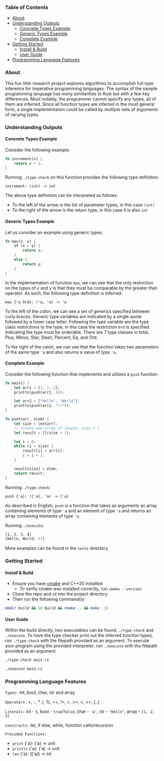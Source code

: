 ### Table of Contents

- [About](https://github.com/willerf/type-checker#about)
- [Understanding Outputs](https://github.com/willerf/type-checker#understanding-outputs)
  - [Concrete Types Example](https://github.com/willerf/type-checker#concrete-types-example)
  - [Generic Types Example](https://github.com/willerf/type-checker#generic-types-example)
  - [Complete Example](https://github.com/willerf/type-checker#complete-example)
- [Getting Started](https://github.com/willerf/type-checker#getting-started)
  - [Install & Build](https://github.com/willerf/type-checker#install--build)
  - [User Guide](https://github.com/willerf/type-checker#user-guide)
- [Programming Language Features](https://github.com/willerf/type-checker#programming-language-features)

### About
This fun little research project explores algorithms to accomplish full type inference for imperative programming languages.
The syntax of the sample programming language has many similiarities to Rust but with a few key differences. Most notably, the
programmer cannot specify any types, all of them are inferred. Since all function types are inferred in the most general
form, a single implementation could be called by multiple sets of arguments of varying types.

### Understanding Outputs
#### Concrete Types Example
Consider the following example.
```rs
fn increment(x) {
    return x + 1;
}
```
Running `./type-check` on this function provides the following type definition.

`increment: (int) -> int`

The above type definition can be interpreted as follows:
- To the left of the arrow is the list of parameter types, in this case `(int)`
- To the right of the arrow is the return type, in this case it is also `int`

#### Generic Types Example
Let us consider an example using generic types.
```rs
fn max(x, y) {
    if (x > y) {
        return x;
    }
    else {
        return y;
    }
}
```
In the implementation of function `max`, we can see that the only restriction on the types of
x and y is that they must be comparable by the greater than operator. As such, the following
type definition is inferred:

`max {'a Ord}: ('a, 'a) -> 'a`

To the left of the colon, we can see a set of generics specified between curly braces. Generic 
type variables are indicated by a single quote followed by a lower case letter. Following the 
type variable are the type class restrictions to the type, in this case the restriction `Ord` 
is specified. Indicating the type must be orderable. There are 7 type classes in total, Plus, 
Minus, Star, Slash, Percent, Eq, and Ord.

To the right of the colon, we can see that the function takes two parameters of the same type `'a` and
also returns a value of type `'a`.

#### Complete Example
Consider the following function that implements and utilizes a `push` function.
```rs
fn main() {
    let arr1 = [1, 2, 3];
    println(push(arr1, 4)); 

    let arr2 = ["Hello", "World"];
    println(push(arr2, "!!")); 
}

fn push(arr, elem) {
    let size = len(arr);
    // create new array of length: size + 1
    let result = [](size + 1);

    let i = 0;
    while (i < size) {
        result[i] = arr[i];
        i = i + 1;
    }

    result[size] = elem;
    return result;
}
```
Running `./type-check`:

`push {'a}: (['a], 'a) -> ['a]`

As described in English, `push` is a function that takes as arguments an array containing elements 
of type `'a` and an element of type `'a` and returns an array containing elements of type `'a`.

Running `./execute`:

```bash
[1, 2, 3, 4]
[Hello, World, !!]
```

More examples can be found in the `tests` directory.

### Getting Started

#### Install & Build
- Ensure you have [cmake](https://cmake.org/download) and C++20 installed
  - To verify cmake was installed correctly, run `cmake --version`
- Clone the repo and `cd` into the project directory
- Then run the following command(s)
```bash
mkdir build && cd build && cmake .. && make -j8
```

#### User Guide
Within the build directly, two executables can be found, `./type-check` and `./execute`. To have the type checker print out the inferred function types, run `./type-check` 
with the filepath provided as an argument. To execute your program using the provided interpreter, run `./execute` with the filepath provided as an argument.

```bash
./type-check main.rs
```
```bash
./execute main.rs
```

### Programming Language Features

`Types:` int, bool, char, str and array

`Operators:` +, -, *, /, %, ==, !=, >, >=, <, <=, [..]

`Literals:` int - `5`, bool - `true`/`false`, char - `'a'`, str - `"Hello"`, array - `[1, 2, 3]`

`Constructs:` let, if else, while, function calls/recursion

`Provided Functions:`
- `print` {'a}: ('a) -> unit
- `println` {'a}: ('a) -> unit
- `len` {'a}: (['a]) -> int
